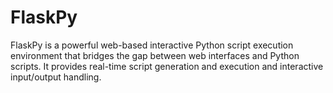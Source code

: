 # FlaskPy
FlaskPy is a powerful web-based interactive Python script execution environment that bridges the gap between web interfaces and Python scripts. It provides real-time script generation and execution and interactive input/output handling.
